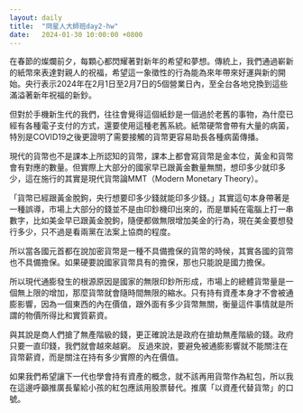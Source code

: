 ```yaml
---
layout: daily
title:  "冏星人大師班day2-hw"
date:   2024-01-30 10:00:00 +0800
---
```


在春節的燦爛前夕，每顆心都閃耀著對新年的希望和夢想。傳統上，我們通過嶄新的紙幣來表達對親人的祝福，希望這一象徵性的行為能為來年帶來好運與新的開始。央行表示2024年在2月1日至2月7日的5個營業日內，至全台各地兌換到這些滿溢著新年祝福的新鈔。

但對於手機新生代的我們，往往會覺得這個紙鈔是一個過於老舊的事物，為什麼已經有各種電子支付的方式，還要使用這種老舊系統。紙幣硬幣會帶有大量的病菌，特別是COVID19之後更證明了需要接觸的貨幣更容易助長各種病菌傳播。

現代的貨幣也不是課本上所認知的貨幣，課本上都會寫貨幣是金本位，黃金和貨幣會有對應的數量。但實際上大部分的國家早已跟黃金數量無關，想印多少就印多少，這在施行的其實是現代貨幣論MMT（Modern Monetary Theory）。

「貨幣已經跟黃金脫鉤，央行想要印多少錢就能印多少錢。」其實這句本身帶著是一種誤導，市場上大部分的錢並不是由印鈔機印出來的，而是單純在電腦上打一串數字，比如美金早已跟黃金脫鉤，隨便都做無限增加美金的行為，現在美金要想發行多少，只不過是看兩黨在法案上協商的程度。

所以當各國元首都在說加密貨幣是一種不具備擔保的貨幣的時候，其實各國的貨幣也不具備擔保。如果硬要說國家貨幣具有的擔保，那也只能說是國力擔保。

所以現代通膨發生的根源原因是國家的無限印鈔所形成，市場上的總體貨幣量是一個無上限的增加，那麼貨幣就會隨時間無限的縮水。只有持有資產本身才不會被通膨影響，因為一個東西的內在價值，跟外面有多少貨幣無關，衡量這件事情就是所謂的物價所得比和實質薪資。

與其說是商人們搶了無產階級的錢，更正確說法是政府在搶劫無產階級的錢。政府只要一直印錢，我們就會越來越窮。
反過來說，要避免被通膨影響就不能關注在貨幣薪資，而是關注在持有多少實際的內在價值。

如果我們希望讓下一代也學會持有資產的概念，就不該再用貨幣作為紅包，所以我在這邊呼籲推廣長輩給小孩的紅包應該用股票替代。推廣「以資產代替貨幣」的口號。